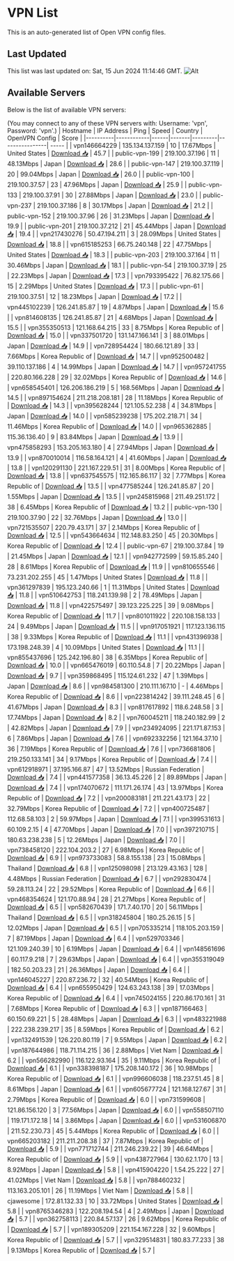 # VPN List

This is an auto-generated list of Open VPN config files.

## Last Updated

This list was last updated on: Sat, 15 Jun 2024 11:14:46 GMT.
![Alt](https://repobeats.axiom.co/api/embed/186b98318ef1479477931607c1ad7d823f12451f.svg "Repobeats analytics image")

## Available Servers

Below is the list of available VPN servers:

(You may connect to any of these VPN servers with: Username: 'vpn', Password: 'vpn'.)
| Hostname | IP Address | Ping | Speed | Country | OpenVPN Config | Score |
|----------|------------|------|-------|---------|----------------| ----- |
| vpn146664229 | 135.134.137.159 | 10 | 17.67Mbps | United States | [Download 📥](./configs/server_0_US.ovpn) | 45.7 |
| public-vpn-199 | 219.100.37.196 | 11 | 48.13Mbps | Japan | [Download 📥](./configs/server_1_JP.ovpn) | 28.6 |
| public-vpn-147 | 219.100.37.119 | 20 | 99.04Mbps | Japan | [Download 📥](./configs/server_2_JP.ovpn) | 26.0 |
| public-vpn-100 | 219.100.37.57 | 23 | 47.96Mbps | Japan | [Download 📥](./configs/server_3_JP.ovpn) | 25.9 |
| public-vpn-133 | 219.100.37.91 | 30 | 27.88Mbps | Japan | [Download 📥](./configs/server_4_JP.ovpn) | 23.0 |
| public-vpn-237 | 219.100.37.186 | 8 | 30.17Mbps | Japan | [Download 📥](./configs/server_5_JP.ovpn) | 21.2 |
| public-vpn-152 | 219.100.37.96 | 26 | 31.23Mbps | Japan | [Download 📥](./configs/server_6_JP.ovpn) | 19.9 |
| public-vpn-201 | 219.100.37.212 | 21 | 45.44Mbps | Japan | [Download 📥](./configs/server_7_JP.ovpn) | 19.4 |
| vpn217430276 | 50.47.194.211 | 3 | 28.09Mbps | United States | [Download 📥](./configs/server_8_US.ovpn) | 18.8 |
| vpn615185253 | 66.75.240.148 | 22 | 47.75Mbps | United States | [Download 📥](./configs/server_9_US.ovpn) | 18.3 |
| public-vpn-203 | 219.100.37.164 | 11 | 30.46Mbps | Japan | [Download 📥](./configs/server_10_JP.ovpn) | 18.1 |
| public-vpn-54 | 219.100.37.19 | 25 | 22.23Mbps | Japan | [Download 📥](./configs/server_11_JP.ovpn) | 17.3 |
| vpn793395422 | 76.82.175.66 | 15 | 2.29Mbps | United States | [Download 📥](./configs/server_12_US.ovpn) | 17.3 |
| public-vpn-61 | 219.100.37.51 | 12 | 18.23Mbps | Japan | [Download 📥](./configs/server_13_JP.ovpn) | 17.2 |
| vpn445102239 | 126.241.85.87 | 19 | 4.87Mbps | Japan | [Download 📥](./configs/server_14_JP.ovpn) | 15.6 |
| vpn814608135 | 126.241.85.87 | 21 | 4.68Mbps | Japan | [Download 📥](./configs/server_15_JP.ovpn) | 15.5 |
| vpn355350513 | 121.168.64.215 | 33 | 8.75Mbps | Korea Republic of | [Download 📥](./configs/server_16_KR.ovpn) | 15.0 |
| vpn337501720 | 131.147.166.141 | 3 | 88.01Mbps | Japan | [Download 📥](./configs/server_17_JP.ovpn) | 14.9 |
| vpn728954424 | 180.66.121.89 | 33 | 7.66Mbps | Korea Republic of | [Download 📥](./configs/server_18_KR.ovpn) | 14.7 |
| vpn952500482 | 39.110.137.186 | 4 | 14.99Mbps | Japan | [Download 📥](./configs/server_19_JP.ovpn) | 14.7 |
| vpn957241755 | 220.80.166.228 | 29 | 32.02Mbps | Korea Republic of | [Download 📥](./configs/server_20_KR.ovpn) | 14.6 |
| vpn658545401 | 126.206.186.219 | 5 | 168.56Mbps | Japan | [Download 📥](./configs/server_21_JP.ovpn) | 14.5 |
| vpn897154624 | 211.218.208.181 | 28 | 11.18Mbps | Korea Republic of | [Download 📥](./configs/server_22_KR.ovpn) | 14.3 |
| vpn395628244 | 121.105.52.238 | 4 | 34.81Mbps | Japan | [Download 📥](./configs/server_23_JP.ovpn) | 14.0 |
| vpn585239238 | 175.202.218.71 | 34 | 11.46Mbps | Korea Republic of | [Download 📥](./configs/server_24_KR.ovpn) | 14.0 |
| vpn965362885 | 115.36.136.40 | 9 | 83.84Mbps | Japan | [Download 📥](./configs/server_25_JP.ovpn) | 13.9 |
| vpn475858293 | 153.205.163.180 | 4 | 27.94Mbps | Japan | [Download 📥](./configs/server_26_JP.ovpn) | 13.9 |
| vpn870010014 | 116.58.164.121 | 4 | 41.60Mbps | Japan | [Download 📥](./configs/server_27_JP.ovpn) | 13.8 |
| vpn120291130 | 221.167.229.51 | 31 | 8.00Mbps | Korea Republic of | [Download 📥](./configs/server_28_KR.ovpn) | 13.8 |
| vpn637545575 | 112.165.86.117 | 32 | 7.77Mbps | Korea Republic of | [Download 📥](./configs/server_29_KR.ovpn) | 13.5 |
| vpn477585244 | 126.241.85.87 | 20 | 1.55Mbps | Japan | [Download 📥](./configs/server_30_JP.ovpn) | 13.5 |
| vpn245815968 | 211.49.251.172 | 38 | 6.45Mbps | Korea Republic of | [Download 📥](./configs/server_31_KR.ovpn) | 13.2 |
| public-vpn-130 | 219.100.37.90 | 22 | 32.76Mbps | Japan | [Download 📥](./configs/server_32_JP.ovpn) | 13.0 |
| vpn721535507 | 220.79.43.171 | 37 | 2.14Mbps | Korea Republic of | [Download 📥](./configs/server_33_KR.ovpn) | 12.5 |
| vpn543664634 | 112.148.83.250 | 45 | 20.30Mbps | Korea Republic of | [Download 📥](./configs/server_34_KR.ovpn) | 12.4 |
| public-vpn-67 | 219.100.37.84 | 19 | 21.45Mbps | Japan | [Download 📥](./configs/server_35_JP.ovpn) | 12.1 |
| vpn942772599 | 59.15.85.240 | 28 | 8.61Mbps | Korea Republic of | [Download 📥](./configs/server_36_KR.ovpn) | 11.9 |
| vpn810655546 | 73.231.202.255 | 45 | 1.47Mbps | United States | [Download 📥](./configs/server_37_US.ovpn) | 11.8 |
| vpn361297839 | 195.123.240.66 | 1 | 11.31Mbps | United States | [Download 📥](./configs/server_38_US.ovpn) | 11.8 |
| vpn510642753 | 118.241.139.98 | 2 | 78.49Mbps | Japan | [Download 📥](./configs/server_39_JP.ovpn) | 11.8 |
| vpn422575497 | 39.123.225.225 | 39 | 9.08Mbps | Korea Republic of | [Download 📥](./configs/server_40_KR.ovpn) | 11.7 |
| vpn801011922 | 220.108.158.133 | 24 | 9.49Mbps | Japan | [Download 📥](./configs/server_41_JP.ovpn) | 11.5 |
| vpn917051921 | 117.123.136.115 | 38 | 9.33Mbps | Korea Republic of | [Download 📥](./configs/server_42_KR.ovpn) | 11.1 |
| vpn431396938 | 173.198.248.39 | 4 | 10.09Mbps | United States | [Download 📥](./configs/server_43_US.ovpn) | 11.1 |
| vpn855437696 | 125.242.196.80 | 38 | 6.35Mbps | Korea Republic of | [Download 📥](./configs/server_44_KR.ovpn) | 10.0 |
| vpn665476019 | 60.110.54.8 | 7 | 20.22Mbps | Japan | [Download 📥](./configs/server_45_JP.ovpn) | 9.7 |
| vpn359868495 | 115.124.61.232 | 47 | 1.39Mbps | Japan | [Download 📥](./configs/server_46_JP.ovpn) | 8.6 |
| vpn984581300 | 210.111.167.10 | - | 4.46Mbps | Korea Republic of | [Download 📥](./configs/server_47_KR.ovpn) | 8.6 |
| vpn223814242 | 39.111.248.45 | 6 | 41.67Mbps | Japan | [Download 📥](./configs/server_48_JP.ovpn) | 8.3 |
| vpn817617892 | 118.6.248.58 | 3 | 17.74Mbps | Japan | [Download 📥](./configs/server_49_JP.ovpn) | 8.2 |
| vpn760045211 | 118.240.182.99 | 2 | 42.82Mbps | Japan | [Download 📥](./configs/server_50_JP.ovpn) | 7.9 |
| vpn234924095 | 221.171.87.153 | 6 | 7.86Mbps | Japan | [Download 📥](./configs/server_51_JP.ovpn) | 7.6 |
| vpn692332256 | 121.164.37.10 | 36 | 7.19Mbps | Korea Republic of | [Download 📥](./configs/server_52_KR.ovpn) | 7.6 |
| vpn736681806 | 219.250.133.141 | 34 | 9.17Mbps | Korea Republic of | [Download 📥](./configs/server_53_KR.ovpn) | 7.4 |
| vpn612918971 | 37.195.166.87 | 47 | 13.52Mbps | Russian Federation | [Download 📥](./configs/server_54_RU.ovpn) | 7.4 |
| vpn441577358 | 36.13.45.226 | 2 | 89.89Mbps | Japan | [Download 📥](./configs/server_55_JP.ovpn) | 7.4 |
| vpn174070672 | 111.171.26.174 | 43 | 13.97Mbps | Korea Republic of | [Download 📥](./configs/server_56_KR.ovpn) | 7.2 |
| vpn200083181 | 211.221.43.173 | 22 | 32.79Mbps | Korea Republic of | [Download 📥](./configs/server_57_KR.ovpn) | 7.2 |
| vpn400725487 | 112.68.58.103 | 2 | 59.97Mbps | Japan | [Download 📥](./configs/server_58_JP.ovpn) | 7.1 |
| vpn399531613 | 60.109.2.15 | 4 | 47.70Mbps | Japan | [Download 📥](./configs/server_59_JP.ovpn) | 7.0 |
| vpn397210715 | 180.63.238.238 | 5 | 12.26Mbps | Japan | [Download 📥](./configs/server_60_JP.ovpn) | 7.0 |
| vpn738458120 | 222.104.203.2 | 27 | 6.98Mbps | Korea Republic of | [Download 📥](./configs/server_61_KR.ovpn) | 6.9 |
| vpn973733083 | 58.8.155.138 | 23 | 15.08Mbps | Thailand | [Download 📥](./configs/server_62_TH.ovpn) | 6.8 |
| vpn125098098 | 213.129.43.163 | 128 | 4.48Mbps | Russian Federation | [Download 📥](./configs/server_63_RU.ovpn) | 6.7 |
| vpn292830474 | 59.28.113.24 | 22 | 29.52Mbps | Korea Republic of | [Download 📥](./configs/server_64_KR.ovpn) | 6.6 |
| vpn468354624 | 121.170.88.94 | 28 | 21.27Mbps | Korea Republic of | [Download 📥](./configs/server_65_KR.ovpn) | 6.5 |
| vpn582670439 | 171.7.40.170 | 20 | 56.11Mbps | Thailand | [Download 📥](./configs/server_66_TH.ovpn) | 6.5 |
| vpn318245804 | 180.25.26.15 | 5 | 12.02Mbps | Japan | [Download 📥](./configs/server_67_JP.ovpn) | 6.5 |
| vpn705335214 | 118.105.203.159 | 7 | 87.19Mbps | Japan | [Download 📥](./configs/server_68_JP.ovpn) | 6.4 |
| vpn529703346 | 121.109.240.39 | 10 | 6.19Mbps | Japan | [Download 📥](./configs/server_69_JP.ovpn) | 6.4 |
| vpn148561696 | 60.117.9.218 | 7 | 29.63Mbps | Japan | [Download 📥](./configs/server_70_JP.ovpn) | 6.4 |
| vpn355319049 | 182.50.203.23 | 21 | 26.36Mbps | Japan | [Download 📥](./configs/server_71_JP.ovpn) | 6.4 |
| vpn146045227 | 220.87.236.72 | 32 | 40.54Mbps | Korea Republic of | [Download 📥](./configs/server_72_KR.ovpn) | 6.4 |
| vpn655950429 | 124.63.243.138 | 39 | 17.03Mbps | Korea Republic of | [Download 📥](./configs/server_73_KR.ovpn) | 6.4 |
| vpn745024155 | 220.86.170.161 | 31 | 7.68Mbps | Korea Republic of | [Download 📥](./configs/server_74_KR.ovpn) | 6.3 |
| vpn187166463 | 60.150.69.221 | 5 | 28.48Mbps | Japan | [Download 📥](./configs/server_75_JP.ovpn) | 6.3 |
| vpn483221988 | 222.238.239.217 | 35 | 8.59Mbps | Korea Republic of | [Download 📥](./configs/server_76_KR.ovpn) | 6.2 |
| vpn132491539 | 126.220.80.119 | 7 | 9.55Mbps | Japan | [Download 📥](./configs/server_77_JP.ovpn) | 6.2 |
| vpn187644986 | 118.71.114.215 | 36 | 2.88Mbps | Viet Nam | [Download 📥](./configs/server_78_VN.ovpn) | 6.2 |
| vpn566282990 | 116.122.93.164 | 35 | 9.11Mbps | Korea Republic of | [Download 📥](./configs/server_79_KR.ovpn) | 6.1 |
| vpn338398187 | 175.208.140.172 | 36 | 10.98Mbps | Korea Republic of | [Download 📥](./configs/server_80_KR.ovpn) | 6.1 |
| vpn996606038 | 118.237.51.45 | 8 | 8.61Mbps | Japan | [Download 📥](./configs/server_81_JP.ovpn) | 6.1 |
| vpn605677724 | 121.168.127.67 | 31 | 2.79Mbps | Korea Republic of | [Download 📥](./configs/server_82_KR.ovpn) | 6.0 |
| vpn731599608 | 121.86.156.120 | 3 | 77.56Mbps | Japan | [Download 📥](./configs/server_83_JP.ovpn) | 6.0 |
| vpn558507110 | 119.171.172.18 | 14 | 3.86Mbps | Japan | [Download 📥](./configs/server_84_JP.ovpn) | 6.0 |
| vpn531606870 | 211.52.230.73 | 45 | 5.44Mbps | Korea Republic of | [Download 📥](./configs/server_85_KR.ovpn) | 6.0 |
| vpn665203182 | 211.211.208.38 | 37 | 7.87Mbps | Korea Republic of | [Download 📥](./configs/server_86_KR.ovpn) | 5.9 |
| vpn771712744 | 211.246.239.22 | 39 | 46.64Mbps | Korea Republic of | [Download 📥](./configs/server_87_KR.ovpn) | 5.9 |
| vpn438727964 | 130.62.1.170 | 13 | 8.92Mbps | Japan | [Download 📥](./configs/server_88_JP.ovpn) | 5.8 |
| vpn415904220 | 1.54.25.222 | 27 | 41.02Mbps | Viet Nam | [Download 📥](./configs/server_89_VN.ovpn) | 5.8 |
| vpn788460232 | 113.163.205.101 | 26 | 11.19Mbps | Viet Nam | [Download 📥](./configs/server_90_VN.ovpn) | 5.8 |
| cjawesome | 172.81.132.33 | 10 | 33.72Mbps | United States | [Download 📥](./configs/server_91_US.ovpn) | 5.8 |
| vpn8765346283 | 122.208.194.54 | 4 | 2.49Mbps | Japan | [Download 📥](./configs/server_92_JP.ovpn) | 5.7 |
| vpn362758113 | 220.84.57.137 | 26 | 9.62Mbps | Korea Republic of | [Download 📥](./configs/server_93_KR.ovpn) | 5.7 |
| vpn189305209 | 221.154.167.228 | 32 | 9.60Mbps | Korea Republic of | [Download 📥](./configs/server_94_KR.ovpn) | 5.7 |
| vpn329514831 | 180.83.77.233 | 38 | 9.13Mbps | Korea Republic of | [Download 📥](./configs/server_95_KR.ovpn) | 5.7 |
